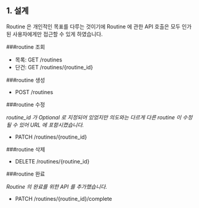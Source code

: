 ## 1. 설계

Routine 은 개인적인 목표를 다루는 것이기에 Routine 에 관한 API 호출은 모두 인가된 사용자에게만 접근할 수 있게 하였습니다.



###routine 조회

- 목록: GET /routines
- 단건: GET /routines/{routine_id}



###routine 생성

- POST /routines



###routine 수정

*routine_id 가 Optional 로 지정되어 있었지만 의도와는 다르게 다른 routine 이 수정될 수 있어 URL 에 포함시켰습니다.*

- PATCH /routines/{routine_id}



###routine 삭제

- DELETE /routines/{routine_id}



###routine 완료

*Routine 의 완료를 위한 API 를 추가했습니다.*

- PATCH /routines/{routine_id}/complete